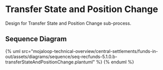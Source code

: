 # Transfer State and Position Change

Design for Transfer State and Position Change sub-process.

## Sequence Diagram

{% uml src="mojaloop-technical-overview/central-settlements/funds-in-out/assets/diagrams/sequence/seq-recfunds-5.1.0.b-transferStateAndPositionChange.plantuml" %}
{% enduml %}
